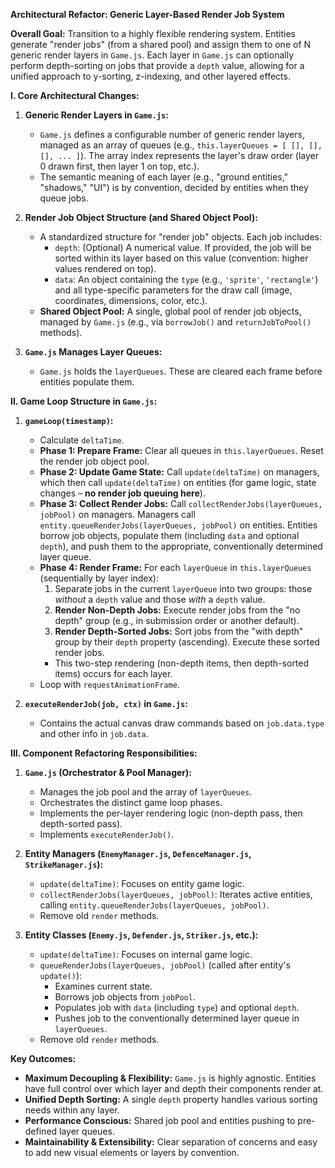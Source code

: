 **Architectural Refactor: Generic Layer-Based Render Job System**

**Overall Goal:** Transition to a highly flexible rendering system. Entities generate "render jobs" (from a shared pool) and assign them to one of N generic render layers in `Game.js`. Each layer in `Game.js` can optionally perform depth-sorting on jobs that provide a `depth` value, allowing for a unified approach to y-sorting, z-indexing, and other layered effects.

**I. Core Architectural Changes:**

1.  **Generic Render Layers in `Game.js`:**
    *   `Game.js` defines a configurable number of generic render layers, managed as an array of queues (e.g., `this.layerQueues = [ [], [], [], ... ]`). The array index represents the layer's draw order (layer 0 drawn first, then layer 1 on top, etc.).
    *   The semantic meaning of each layer (e.g., "ground entities," "shadows," "UI") is by convention, decided by entities when they queue jobs.

2.  **Render Job Object Structure (and Shared Object Pool):**
    *   A standardized structure for "render job" objects. Each job includes:
        *   `depth`: (Optional) A numerical value. If provided, the job will be sorted within its layer based on this value (convention: higher values rendered on top).
        *   `data`: An object containing the `type` (e.g., `'sprite'`, `'rectangle'`) and all type-specific parameters for the draw call (image, coordinates, dimensions, color, etc.).
    *   **Shared Object Pool:** A single, global pool of render job objects, managed by `Game.js` (e.g., via `borrowJob()` and `returnJobToPool()` methods).

3.  **`Game.js` Manages Layer Queues:**
    *   `Game.js` holds the `layerQueues`. These are cleared each frame before entities populate them.

**II. Game Loop Structure in `Game.js`:**

1.  **`gameLoop(timestamp)`:**
    *   Calculate `deltaTime`.
    *   **Phase 1: Prepare Frame:** Clear all queues in `this.layerQueues`. Reset the render job object pool.
    *   **Phase 2: Update Game State:** Call `update(deltaTime)` on managers, which then call `update(deltaTime)` on entities (for game logic, state changes – **no render job queuing here**).
    *   **Phase 3: Collect Render Jobs:** Call `collectRenderJobs(layerQueues, jobPool)` on managers. Managers call `entity.queueRenderJobs(layerQueues, jobPool)` on entities. Entities borrow job objects, populate them (including `data` and optional `depth`), and push them to the appropriate, conventionally determined layer queue.
    *   **Phase 4: Render Frame:** For each `layerQueue` in `this.layerQueues` (sequentially by layer index):
        1.  Separate jobs in the current `layerQueue` into two groups: those *without* a `depth` value and those *with* a `depth` value.
        2.  **Render Non-Depth Jobs:** Execute render jobs from the "no depth" group (e.g., in submission order or another default).
        3.  **Render Depth-Sorted Jobs:** Sort jobs from the "with depth" group by their `depth` property (ascending). Execute these sorted render jobs.
        *   This two-step rendering (non-depth items, then depth-sorted items) occurs for each layer.
    *   Loop with `requestAnimationFrame`.

2.  **`executeRenderJob(job, ctx)` in `Game.js`:**
    *   Contains the actual canvas draw commands based on `job.data.type` and other info in `job.data`.

**III. Component Refactoring Responsibilities:**

1.  **`Game.js` (Orchestrator & Pool Manager):**
    *   Manages the job pool and the array of `layerQueues`.
    *   Orchestrates the distinct game loop phases.
    *   Implements the per-layer rendering logic (non-depth pass, then depth-sorted pass).
    *   Implements `executeRenderJob()`.

2.  **Entity Managers (`EnemyManager.js`, `DefenceManager.js`, `StrikeManager.js`):**
    *   `update(deltaTime)`: Focuses on entity game logic.
    *   `collectRenderJobs(layerQueues, jobPool)`: Iterates active entities, calling `entity.queueRenderJobs(layerQueues, jobPool)`.
    *   Remove old `render` methods.

3.  **Entity Classes (`Enemy.js`, `Defender.js`, `Striker.js`, etc.):**
    *   `update(deltaTime)`: Focuses on internal game logic.
    *   `queueRenderJobs(layerQueues, jobPool)` (called after entity's `update()`):
        *   Examines current state.
        *   Borrows job objects from `jobPool`.
        *   Populates job with `data` (including `type`) and optional `depth`.
        *   Pushes job to the conventionally determined layer queue in `layerQueues`.
    *   Remove old `render` methods.

**Key Outcomes:**

*   **Maximum Decoupling & Flexibility:** `Game.js` is highly agnostic. Entities have full control over which layer and depth their components render at.
*   **Unified Depth Sorting:** A single `depth` property handles various sorting needs within any layer.
*   **Performance Conscious:** Shared job pool and entities pushing to pre-defined layer queues.
*   **Maintainability & Extensibility:** Clear separation of concerns and easy to add new visual elements or layers by convention.
